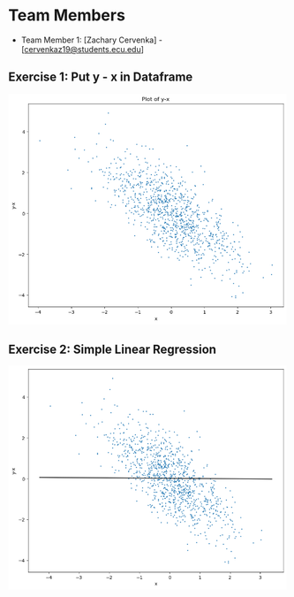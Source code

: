 # Team Members
- Team Member 1: [Zachary Cervenka] - [cervenkaz19@students.ecu.edu]

## Exercise 1: Put y - x in Dataframe

![Alt text](image.png)


## Exercise 2: Simple Linear Regression
![Alt text](image-1.png)
